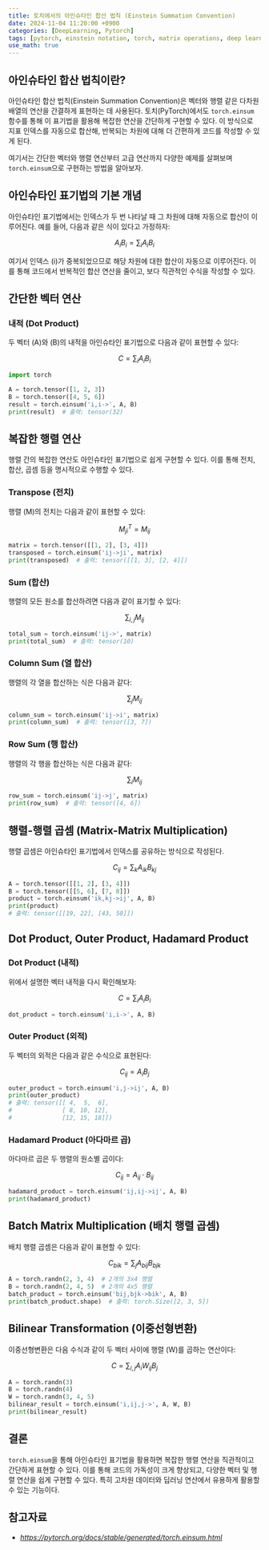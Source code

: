 ```yaml
---
title: 토치에서의 아인슈타인 합산 법칙 (Einstein Summation Convention)
date: 2024-11-04 11:20:00 +0900
categories: [DeepLearning, Pytorch]
tags: [pytorch, einstein notation, torch, matrix operations, deep learning]
use_math: true
---
```


## 아인슈타인 합산 법칙이란?

아인슈타인 합산 법칙(Einstein Summation Convention)은 벡터와 행렬 같은 다차원 배열의 연산을 간결하게 표현하는 데 사용된다. 토치(PyTorch)에서도 `torch.einsum` 함수를 통해 이 표기법을 활용해 복잡한 연산을 간단하게 구현할 수 있다. 이 방식으로 지표 인덱스를 자동으로 합산해, 반복되는 차원에 대해 더 간편하게 코드를 작성할 수 있게 된다.

여기서는 간단한 벡터와 행렬 연산부터 고급 연산까지 다양한 예제를 살펴보며 `torch.einsum`으로 구현하는 방법을 알아보자.

## 아인슈타인 표기법의 기본 개념

아인슈타인 표기법에서는 인덱스가 두 번 나타날 때 그 차원에 대해 자동으로 합산이 이루어진다. 예를 들어, 다음과 같은 식이 있다고 가정하자:

$$
A_{i} B_{i} = \sum_{i} A_{i} B_{i}
$$

여기서 인덱스 \(i\)가 중복되었으므로 해당 차원에 대한 합산이 자동으로 이루어진다. 이를 통해 코드에서 반복적인 합산 연산을 줄이고, 보다 직관적인 수식을 작성할 수 있다.

## 간단한 벡터 연산

### 내적 (Dot Product)

두 벡터 \(A\)와 \(B\)의 내적을 아인슈타인 표기법으로 다음과 같이 표현할 수 있다:

$$
C = \sum_{i} A_{i} B_{i}
$$

```python
import torch

A = torch.tensor([1, 2, 3])
B = torch.tensor([4, 5, 6])
result = torch.einsum('i,i->', A, B)
print(result)  # 출력: tensor(32)
```

## 복잡한 행렬 연산

행렬 간의 복잡한 연산도 아인슈타인 표기법으로 쉽게 구현할 수 있다. 이를 통해 전치, 합산, 곱셈 등을 명시적으로 수행할 수 있다.

### Transpose (전치)

행렬 \(M\)의 전치는 다음과 같이 표현할 수 있다:

$$
M^T_{ji} = M_{ij}
$$

```python
matrix = torch.tensor([[1, 2], [3, 4]])
transposed = torch.einsum('ij->ji', matrix)
print(transposed)  # 출력: tensor([[1, 3], [2, 4]])
```

### Sum (합산)

행렬의 모든 원소를 합산하려면 다음과 같이 표기할 수 있다:

$$
\sum_{i,j} M_{ij}
$$

```python
total_sum = torch.einsum('ij->', matrix)
print(total_sum)  # 출력: tensor(10)
```

### Column Sum (열 합산)

행렬의 각 열을 합산하는 식은 다음과 같다:

$$
\sum_{j} M_{ij}
$$

```python
column_sum = torch.einsum('ij->i', matrix)
print(column_sum)  # 출력: tensor([3, 7])
```

### Row Sum (행 합산)

행렬의 각 행을 합산하는 식은 다음과 같다:

$$
\sum_{i} M_{ij}
$$

```python
row_sum = torch.einsum('ij->j', matrix)
print(row_sum)  # 출력: tensor([4, 6])
```

## 행렬-행렬 곱셈 (Matrix-Matrix Multiplication)

행렬 곱셈은 아인슈타인 표기법에서 인덱스를 공유하는 방식으로 작성된다.

$$
C_{ij} = \sum_{k} A_{ik} B_{kj}
$$

```python
A = torch.tensor([[1, 2], [3, 4]])
B = torch.tensor([[5, 6], [7, 8]])
product = torch.einsum('ik,kj->ij', A, B)
print(product)
# 출력: tensor([[19, 22], [43, 50]])
```

## Dot Product, Outer Product, Hadamard Product

### Dot Product (내적)

위에서 설명한 벡터 내적을 다시 확인해보자:

$$
C = \sum_{i} A_{i} B_{i}
$$

```python
dot_product = torch.einsum('i,i->', A, B)
```

### Outer Product (외적)

두 벡터의 외적은 다음과 같은 수식으로 표현된다:

$$
C_{ij} = A_{i} B_{j}
$$

```python
outer_product = torch.einsum('i,j->ij', A, B)
print(outer_product)
# 출력: tensor([[ 4,  5,  6],
#              [ 8, 10, 12],
#              [12, 15, 18]])
```

### Hadamard Product (아다마르 곱)

아다마르 곱은 두 행렬의 원소별 곱이다:

$$
C_{ij} = A_{ij} \cdot B_{ij}
$$

```python
hadamard_product = torch.einsum('ij,ij->ij', A, B)
print(hadamard_product)
```

## Batch Matrix Multiplication (배치 행렬 곱셈)

배치 행렬 곱셈은 다음과 같이 표현할 수 있다:

$$
C_{bik} = \sum_{j} A_{bij} B_{bjk}
$$

```python
A = torch.randn(2, 3, 4)  # 2개의 3x4 행렬
B = torch.randn(2, 4, 5)  # 2개의 4x5 행렬
batch_product = torch.einsum('bij,bjk->bik', A, B)
print(batch_product.shape)  # 출력: torch.Size([2, 3, 5])
```

## Bilinear Transformation (이중선형변환)

이중선형변환은 다음 수식과 같이 두 벡터 사이에 행렬 \(W\)를 곱하는 연산이다:

$$
C = \sum_{i,j} A_{i} W_{ij} B_{j}
$$

```python
A = torch.randn(3)
B = torch.randn(4)
W = torch.randn(3, 4, 5)
bilinear_result = torch.einsum('i,ij,j->', A, W, B)
print(bilinear_result)
```

## 결론

`torch.einsum`을 통해 아인슈타인 표기법을 활용하면 복잡한 행렬 연산을 직관적이고 간단하게 표현할 수 있다. 이를 통해 코드의 가독성이 크게 향상되고, 다양한 벡터 및 행렬 연산을 쉽게 구현할 수 있다. 특히 고차원 데이터와 딥러닝 연산에서 유용하게 활용할 수 있는 기능이다.

## 참고자료

- *<https://pytorch.org/docs/stable/generated/torch.einsum.html>*